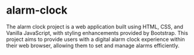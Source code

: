 # alarm-clock
The alarm clock project is a web application built using HTML, CSS, and Vanilla JavaScript, with styling enhancements provided by Bootstrap. This project aims to provide users with a digital alarm clock experience within their web browser, allowing them to set and manage alarms efficiently.
